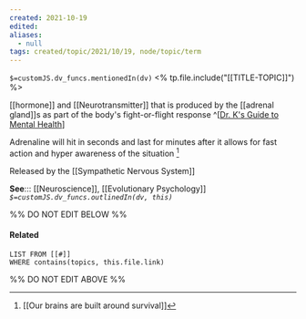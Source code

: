 ```yaml
---
created: 2021-10-19
edited: 
aliases:
  - null
tags: created/topic/2021/10/19, node/topic/term
---
```

`$=customJS.dv_funcs.mentionedIn(dv)`
<% tp.file.include("[[TITLE-TOPIC]]") %>


[[hormone]] and [[Neurotransmitter]] that is produced by the [[adrenal gland]]s as part of the body's fight-or-flight response
^[[Dr. K's Guide to Mental Health](https://coaching.healthygamer.gg/guide)]

 Adrenaline will hit in seconds and last for minutes after it allows for fast action and hyper awareness of the situation [^1]

 Released by the [[Sympathetic Nervous System]]

**See**::: [[Neuroscience]], [[Evolutionary Psychology]]
*`$=customJS.dv_funcs.outlinedIn(dv, this)`*

%% DO NOT EDIT BELOW %%
#### Related 
```dataview
LIST FROM [[#]]
WHERE contains(topics, this.file.link)
```
%% DO NOT EDIT ABOVE %%
[^1]: [[Our brains are built around survival]]

